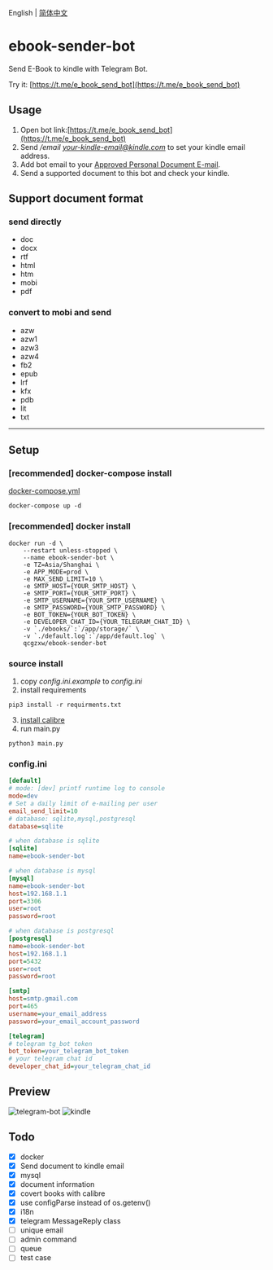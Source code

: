 English | [简体中文](README-ZH.md)

# ebook-sender-bot
Send E-Book to kindle with Telegram Bot.

Try it: [https://t.me/e_book_send_bot](https://t.me/e_book_send_bot)

## Usage

1. Open bot link:[https://t.me/e_book_send_bot](https://t.me/e_book_send_bot)
2. Send */email your-kindle-email@kindle.com* to set your kindle email address.
3. Add bot email to your [Approved Personal Document E-mail](https://www.amazon.com/hz/mycd/myx#/home/settings/payment).
4. Send a supported document to this bot and check your kindle.

## Support document format
### send directly
- doc 
- docx 
- rtf 
- html 
- htm 
- mobi 
- pdf
### convert to mobi and send
- azw 
- azw1 
- azw3 
- azw4 
- fb2 
- epub 
- lrf 
- kfx 
- pdb 
- lit
- txt 

---

## Setup

### [recommended] docker-compose install
[docker-compose.yml](docker-compose.yml)
```shell
docker-compose up -d
```

### [recommended] docker install
```shell
docker run -d \
    --restart unless-stopped \
    --name ebook-sender-bot \
    -e TZ=Asia/Shanghai \
    -e APP_MODE=prod \
    -e MAX_SEND_LIMIT=10 \
    -e SMTP_HOST={YOUR_SMTP_HOST} \
    -e SMTP_PORT={YOUR_SMTP_PORT} \
    -e SMTP_USERNAME={YOUR_SMTP_USERNAME} \
    -e SMTP_PASSWORD={YOUR_SMTP_PASSWORD} \
    -e BOT_TOKEN={YOUR_BOT_TOKEN} \
    -e DEVELOPER_CHAT_ID={YOUR_TELEGRAM_CHAT_ID} \
    -v `./ebooks/`:`/app/storage/` \
    -v `./default.log`:`/app/default.log` \
    qcgzxw/ebook-sender-bot
```

### source install
1. copy *config.ini.example* to *config.ini*
2. install requirements
```shell
pip3 install -r requirments.txt
```
3. [install calibre](https://calibre-ebook.com/download)
4. run main.py
```shell
python3 main.py
```

### config.ini
```ini
[default]
# mode: [dev] printf runtime log to console 
mode=dev
# Set a daily limit of e-mailing per user
email_send_limit=10
# database: sqlite,mysql,postgresql
database=sqlite

# when database is sqlite
[sqlite]
name=ebook-sender-bot

# when database is mysql
[mysql]
name=ebook-sender-bot
host=192.168.1.1
port=3306
user=root
password=root

# when database is postgresql
[postgresql]
name=ebook-sender-bot
host=192.168.1.1
port=5432
user=root
password=root

[smtp]
host=smtp.gmail.com
port=465
username=your_email_address
password=your_email_account_password

[telegram]
# telegram tg_bot token
bot_token=your_telegram_bot_token
# your telegram chat id
developer_chat_id=your_telegram_chat_id
```

## Preview
![telegram-bot](https://cdn.jsdelivr.net/gh/image-backup/qcgzxw-images@master/image/16344769229431634476922938.png)
![kindle](https://cdn.jsdelivr.net/gh/image-backup/qcgzxw-images@master/image/16344842508421634484250830.png)

## Todo
- [x] docker
- [x] Send document to kindle email
- [x] mysql
- [x] document information
- [x] covert books with calibre
- [x] use configParse instead of os.getenv()
- [x] i18n
- [x] telegram MessageReply class
- [ ] unique email
- [ ] admin command
- [ ] queue
- [ ] test case
